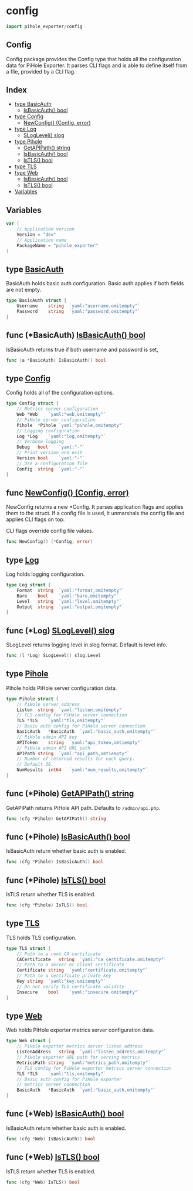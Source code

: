 
# config

```go
import pihole_exporter/config
```

## Config

Config package provides the Config type that holds all the configuration data for PiHole Exporter. It parses CLI flags and is able to define itself from a file, provided by a CLI flag.

## Index

- [type BasicAuth](#type-basicauth)
  - [IsBasicAuth() bool](#func-basicauth-isbasicauth-bool)
- [type Config](#type-config)
  - [NewConfig() (Config, error)](#func-newconfig-config-error)
- [type Log](#type-log)
  - [SLogLevel() slog](#func-log-sloglevel-slog)
- [type Pihole](#type-pihole)
  - [GetAPIPath() string](#func-pihole-getapipath-string)
  - [IsBasicAuth() bool](#func-pihole-isbasicauth-bool)
  - [IsTLS() bool](#func-pihole-istls-bool)
- [type TLS](#type-tls)
- [type Web](#type-web)
  - [IsBasicAuth() bool](#func-web-isbasicauth-bool)
  - [IsTLS() bool](#func-web-istls-bool)
- [Variables](#variables)

## Variables
```go
var (
	// Application version
	Version	= "dev"
	// Application name
	PackageName	= "pihole_exporter"
)

```


## type [BasicAuth](<config.go#L303>)

BasicAuth holds basic auth configuration.
Basic auth applies if both fields are not empty.
```go
type BasicAuth struct {
	Username	string	`yaml:"username,omitempty"`
	Password	string	`yaml:"password,omitempty"`
}
```

## func (*BasicAuth) [IsBasicAuth() bool](<config.go#L338>)

IsBasicAuth returns true if both username and password is set,


```go
func (a *BasicAuth) IsBasicAuth() bool
```

## type [Config](<config.go#L29>)

Config holds all of the configuration options.
```go
type Config struct {
	// Metrics server configuration
	Web	*Web	`yaml:"web,omitempty"`
	// PiHole server configuration
	Pihole	*Pihole	`yaml:"pihole,omitempty"`
	// Logging configuration
	Log	*Log	`yaml:"log,omitempty"`
	// Verbose logging
	Debug	bool	`yaml:"-"`
	// Print version and exit
	Version	bool	`yaml:"-"`
	// Use a configuration file
	Config	string	`yaml:"-"`
}
```

## func [NewConfig() (Config, error)](<config.go#L50>)

NewConfig returns a new *Config.
It parses application flags and applies them to the struct.
If a config file is used, it unmarshals the config file and
applies CLI flags on top.

CLI flags override config file values.


```go
func NewConfig() (*Config, error)
```

## type [Log](<config.go#L309>)

Log holds logging configuration.
```go
type Log struct {
	Format	string	`yaml:"format,omitempty"`
	Bare	bool	`yaml:"bare,omitempty"`
	Level	string	`yaml:"level,omitempty"`
	Output	string	`yaml:"output,omitempty"`
}
```

## func (*Log) [SLogLevel() slog](<config.go#L318>)

SLogLevel returns logging level in slog format.
Default is level info.


```go
func (l *Log) SLogLevel() slog.Level
```

## type [Pihole](<config.go#L240>)

Pihole holds PiHole server configuration data.
```go
type Pihole struct {
	// PiHole server address
	Listen	string	`yaml:"listen,omitempty"`
	// TLS config for PiHole server connection
	TLS	*TLS	`yaml:"tls,omitempty"`
	// Basic auth config for PiHole server connection
	BasicAuth	*BasicAuth	`yaml:"basic_auth,omitempty"`
	// PiHole admin API key
	APIToken	string	`yaml:"api_token,omtiempty"`
	// PiHole admin API URL path
	APIPath	string	`yaml:"api_path,omtiempty"`
	// Number of returned results for each query.
	// Default 30.
	NumResults	int64	`yaml:"num_results,omitempty"`
}
```

## func (*Pihole) [GetAPIPath() string](<config.go#L274>)

GetAPIPath returns PiHole API path. Defaults to `/admin/api.php`.


```go
func (cfg *Pihole) GetAPIPath() string
```
## func (*Pihole) [IsBasicAuth() bool](<config.go#L282>)

IsBasicAuth return whether basic auth is enabled.


```go
func (cfg *Pihole) IsBasicAuth() bool
```
## func (*Pihole) [IsTLS() bool](<config.go#L257>)

IsTLS return whether TLS is enabled.


```go
func (cfg *Pihole) IsTLS() bool
```

## type [TLS](<config.go#L290>)

TLS holds TLS configuration.
```go
type TLS struct {
	// Path to a root CA certificate
	CACertificate	string	`yaml:"ca_certificate.omitempty"`
	// Path to a server or client certificate
	Certificate	string	`yaml:"certificate.omitempty"`
	// Path to a certificate private key
	Key	string	`yaml:"key.omitempty"`
	// Do not verify TLS certificate validity
	Insecure	bool	`yaml:"insecure.omitempty"`
}
```

## type [Web](<config.go#L207>)

Web holds PiHole exporter metrics server configuration data.
```go
type Web struct {
	// PiHole exporter metrics server listen address
	ListenAddress	string	`yaml:"listen_address,omitempty"`
	// PiHole exporter URL path for serving metrics
	MetricsPath	string	`yaml:"metrics_path,omitempty"`
	// TLS config for PiHole exporter metrics server connection
	TLS	*TLS	`yaml:"tls,omitempty"`
	// Basic auth config for PiHole exporter
	// metrics server connection
	BasicAuth	*BasicAuth	`yaml:"basic_auth,omitempty"`
}
```

## func (*Web) [IsBasicAuth() bool](<config.go#L232>)

IsBasicAuth return whether basic auth is enabled.


```go
func (cfg *Web) IsBasicAuth() bool
```
## func (*Web) [IsTLS() bool](<config.go#L220>)

IsTLS return whether TLS is enabled.


```go
func (cfg *Web) IsTLS() bool
```

